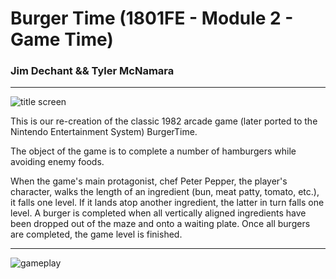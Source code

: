 # Burger Time (1801FE - Module 2 - Game Time)
### Jim Dechant && Tyler McNamara
***
![title screen](https://i.imgur.com/O8XFpFH.png)

This is our re-creation of the classic 1982 arcade game (later ported to the Nintendo Entertainment System) BurgerTime.

The object of the game is to complete a number of hamburgers while avoiding enemy foods.

When the game's main protagonist, chef Peter Pepper, the player's character, walks the length of an ingredient (bun, meat patty, tomato, etc.), it falls one level. If it lands atop another ingredient, the latter in turn falls one level. A burger is completed when all vertically aligned ingredients have been dropped out of the maze and onto a waiting plate. Once all burgers are completed, the game level is finished.
***
![gameplay](https://i.imgur.com/f86UkHJ.png)
